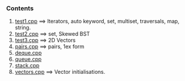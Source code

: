 ### Contents
1. [test1.cpp](https://github.com/code-abil/CP-ClassNotes/blob/master/STL_1/code/test1.cpp) ==> Iterators, auto keyword, set, multiset, traversals, map, string.
2. [test2.cpp](https://github.com/code-abil/CP-ClassNotes/blob/master/STL_1/code/test2.cpp) ==> set, Skewed BST
3. [test3.cpp](https://github.com/code-abil/CP-ClassNotes/blob/master/STL_1/code/test3.cpp) ==> 2D Vectors
4. [pairs.cpp](https://github.com/code-abil/CP-ClassNotes/blob/master/STL_1/code/pairs.cpp) ==> pairs, 1ex form
5. [deque.cpp](https://github.com/code-abil/CP-ClassNotes/blob/master/STL_1/code/deque.cpp) 
6. [queue.cpp](https://github.com/code-abil/CP-ClassNotes/blob/master/STL_1/code/queue.cpp)
7. [stack.cpp](https://github.com/code-abil/CP-ClassNotes/blob/master/STL_1/code/stack.cpp)
8. [vectors.cpp](https://github.com/code-abil/CP-ClassNotes/blob/master/STL_1/code/vectors.cpp) ==> Vector initialisations.
